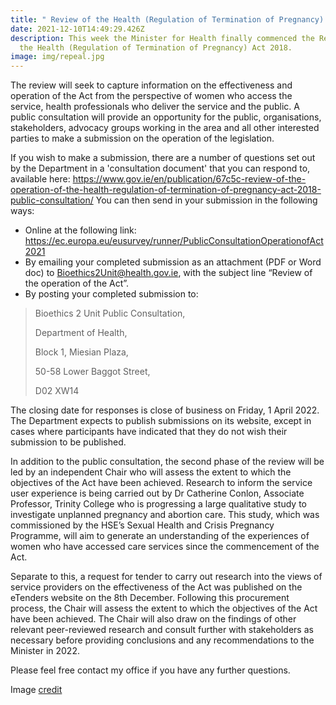 ```yaml
---
title: " Review of the Health (Regulation of Termination of Pregnancy) Act 2018"
date: 2021-12-10T14:49:29.426Z
description: This week the Minister for Health finally commenced the Review of
  the Health (Regulation of Termination of Pregnancy) Act 2018.
image: img/repeal.jpg
---
```

The review will seek to capture information on the effectiveness and operation of the Act from the perspective of women who access the service, health professionals who deliver the service and the public. A public consultation will provide an opportunity for the public, organisations, stakeholders, advocacy groups working in the area and all other interested parties to make a submission on the operation of the legislation.

If you wish to make a submission, there are a number of questions set out by the Department in a 'consultation document' that you can respond to, available here: <https://www.gov.ie/en/publication/67c5c-review-of-the-operation-of-the-health-regulation-of-termination-of-pregnancy-act-2018-public-consultation/> You can then send in your submission in the following ways:



* Online at the following link: <https://ec.europa.eu/eusurvey/runner/PublicConsultationOperationofAct2021>
* By emailing your completed submission as an attachment (PDF or Word doc) to Bioethics2Unit@health.gov.ie, with the subject line “Review of the operation of the Act”.
* By posting your completed submission to:

> Bioethics 2 Unit Public Consultation,
>
> Department of Health,
>
> Block 1, Miesian Plaza,
>
> 50-58 Lower Baggot Street,
>
> D02 XW14

The closing date for responses is close of business on Friday, 1 April 2022. The Department expects to publish submissions on its website, except in cases where participants have indicated that they do not wish their submission to be published.

In addition to the public consultation, the second phase of the review will be led by an independent Chair who will assess the extent to which the objectives of the Act have been achieved. Research to inform the service user experience is being carried out by Dr Catherine Conlon, Associate Professor, Trinity College who is progressing a large qualitative study to investigate unplanned pregnancy and abortion care. This study, which was commissioned by the HSE’s Sexual Health and Crisis Pregnancy Programme, will aim to generate an understanding of the experiences of women who have accessed care services since the commencement of the Act.

Separate to this, a request for tender to carry out research into the views of service providers on the effectiveness of the Act was published on the eTenders website on the 8th December. Following this procurement process, the Chair will assess the extent to which the objectives of the Act have been achieved. The Chair will also draw on the findings of other relevant peer-reviewed research and consult further with stakeholders as necessary before providing conclusions and any recommendations to the Minister in 2022.

Please feel free contact my office if you have any further questions.

Image [credit](https://commons.wikimedia.org/wiki/File:REPEAL_YES09.jpg)
